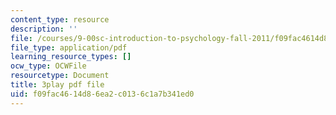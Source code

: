 ```yaml
---
content_type: resource
description: ''
file: /courses/9-00sc-introduction-to-psychology-fall-2011/f09fac4614d86ea2c0136c1a7b341ed0_z9XQpjNgeBI.pdf
file_type: application/pdf
learning_resource_types: []
ocw_type: OCWFile
resourcetype: Document
title: 3play pdf file
uid: f09fac46-14d8-6ea2-c013-6c1a7b341ed0
---
```

